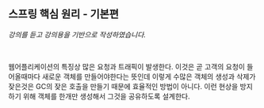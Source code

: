 ## 스프링 핵심 원리 - 기본편
_강의를 듣고 강의용을 기반으로 작성하였습니다._

<br>

웹어플리케이션의 특징상 많은 요청과 트래픽이 발생한다. 이것은 곧 고객의 요청이 들어올때마다 새로운 객체를 만들어야한다는 뜻인데 이렇게 수많은 객체의 생성과 
삭제가 잦은것은 GC의 잦은 호출을 만들기 때문에 효율적인 방법이 아니다. 이런 현상을 방지하기 위해 객체를 한개만 생성해서 그것을 공유하도록 설계한다. 

